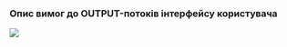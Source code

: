 ### Опис вимог до OUTPUT-потоків інтерфейсу користувача
![](https://user-images.githubusercontent.com/79440042/191570009-6fe4591f-41be-4a0b-a71a-fd07024b7c03.png)
